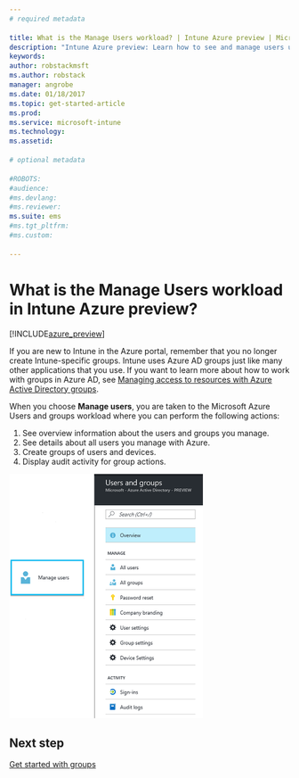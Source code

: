 ```yaml
---
# required metadata

title: What is the Manage Users workload? | Intune Azure preview | Microsoft Docs
description: "Intune Azure preview: Learn how to see and manage users using Microsoft Intune and Azure."
keywords:
author: robstackmsft
ms.author: robstack
manager: angrobe
ms.date: 01/18/2017
ms.topic: get-started-article
ms.prod:
ms.service: microsoft-intune
ms.technology:
ms.assetid:

# optional metadata

#ROBOTS:
#audience:
#ms.devlang:
#ms.reviewer:
ms.suite: ems
#ms.tgt_pltfrm:
#ms.custom:

---
```


# What is the Manage Users workload in Intune Azure preview?


[!INCLUDE[azure_preview](../includes/azure_preview.md)]

If you are new to Intune in the Azure portal, remember that you no longer create Intune-specific groups. Intune uses Azure AD groups just like many other applications that you use.
If you want to learn more about how to work with groups in Azure AD, see [Managing access to resources with Azure Active Directory groups](https://docs.microsoft.com/en-us/azure/active-directory/active-directory-manage-groups).

When you choose **Manage users**, you are taken to the Microsoft Azure Users and groups workload where you can perform the following actions:

1. See overview information about the users and groups you manage.
2. See details about all users you manage with Azure.
3. Create groups of users and devices.
4. Display audit activity for group actions.

![Manage users workload](./media/manage-users.png)


## Next step

[Get started with groups](/intune-azure/manage-users/get-started-with-groups)
